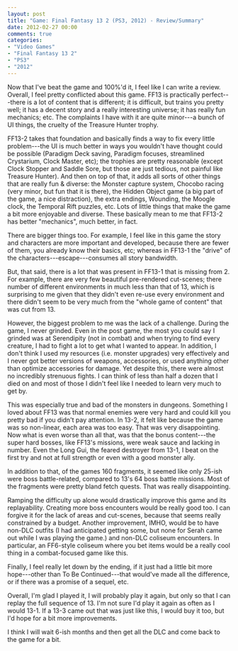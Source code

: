 ```yaml
---
layout: post
title: "Game: Final Fantasy 13 2 (PS3, 2012) - Review/Summary"
date: 2012-02-27 00:00
comments: true
categories:
- "Video Games"
- "Final Fantasy 13 2"
- "PS3"
- "2012"
---
```


Now that I've beat the game and 100%'d it, I feel like I can write
a review. Overall, I feel pretty conflicted about this game. FF13
is practically perfect---there is a lot of content that is
different; it is difficult, but trains you pretty well; it has a
decent story and a really interesting universe; it has really fun
mechanics; etc. The complaints I have with it are quite minor---a
bunch of UI things, the cruelty of the Treasure Hunter trophy.

FF13-2 takes that foundation and basically finds a way to fix
every little problem---the UI is much better in ways you wouldn't
have thought could be possible (Paradigm Deck saving, Paradigm
focuses, streamlined Crystarium, Clock Master, etc); the trophies
are pretty reasonable (except Clock Stopper and Saddle Sore, but
those are just tedious, not painful like Treasure Hunter). And
then on top of that, it adds all sorts of other things that are
really fun & diverse: the Monster capture system, Chocobo racing
(very minor, but fun that it is there), the Hidden Object game (a
big part of the game, a nice distraction), the extra endings,
Wounding, the Moogle clock, the Temporal Rift puzzles, etc. Lots
of little things that make the game a bit more enjoyable and
diverse. These basically mean to me that FF13-2 has better
"mechanics", much better, in fact.

There are bigger things too. For example, I feel like in this game
the story and characters are more important and developed, because
there are fewer of them, you already know their basics, etc;
whereas in FF13-1 the "drive" of the
characters---escape---consumes all story bandwidth.

But, that said, there is a lot that was present in FF13-1 that is
missing from 2. For example, there are very few beautiful
pre-rendered cut-scenes; there number of different environments in
much less than that of 13, which is surprising to me given that
they didn't even re-use every environment and there didn't seem to
be very much from the "whole game of content" that was cut
from 13.

However, the biggest problem to me was the lack of a
challenge. During the game, I never grinded. Even in the post game,
the most you could say I grinded was at Serendipity (not in combat)
and when trying to find every creature, I had to fight a lot to get
what I wanted to appear. In addition, I don't think I used my
resources (i.e. monster upgrades) very effectively and I never got
better versions of weapons, accessories, or used anything other
than optimize accessories for damage. Yet despite this, there were
almost no incredibly strenuous fights. I can think of less than
half a dozen that I died on and most of those I didn't feel like I
needed to learn very much to get by.

This was especially true and bad of the monsters in
dungeons. Something I loved about FF13 was that normal enemies were
very hard and could kill you pretty bad if you didn't pay
attention. In 13-2, it felt like because the game was so
non-linear, each area was too easy. That was very
disappointing. Now what is even worse than all that, was that the
bonus content---the super hard bosses, like FF13's missions, were
weak sauce and lacking in number. Even the Long Gui, the feared
destroyer from 13-1, I beat on the first try and not at full
strength or even with a good monster ally.

In addition to that, of the games 160 fragments, it seemed like
only 25-ish were boss battle-related, compared to 13's 64 boss
battle missions. Most of the fragments were pretty bland fetch
quests. That was really disappointing.

Ramping the difficulty up alone would drastically improve this game
and its replayability. Creating more boss encounters would be
really good too. I can forgive it for the lack of areas and
cut-scenes, because that seems really constrained by a
budget. Another improvement, IMHO, would be to have non-DLC outfits
(I had anticipated getting some, but none for Serah came out while
I was playing the game.)  and non-DLC coliseum encounters. In
particular, an FF6-style coliseum where you bet items would be a
really cool thing in a combat-focused game like this.

Finally, I feel really let down by the ending, if it just had a
little bit more hope---other than To Be Continued---that would've
made all the difference, or if there was a promise of a sequel,
etc.

Overall, I'm glad I played it, I will probably play it again, but
only so that I can replay the full sequence of 13. I'm not sure I'd
play it again as often as I would 13-1. If a 13-3 came out that was
just like this, I would buy it too, but I'd hope for a bit more
improvements.

I think I will wait 6-ish months and then get all the DLC and come
back to the game for a bit.
